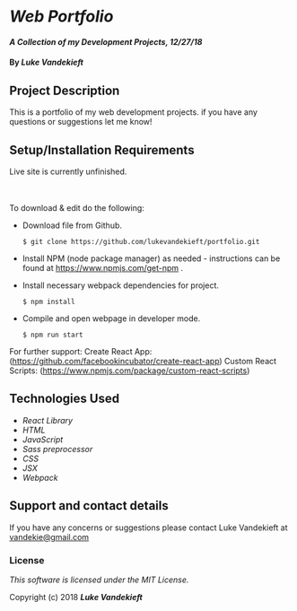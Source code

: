 # _Web Portfolio_

#### _A Collection of my Development Projects, 12/27/18_

#### By _**Luke Vandekieft**_

## Project Description

This is a portfolio of my web development projects. if you have any questions or suggestions let me know!


## Setup/Installation Requirements

Live site is currently unfinished.         
<br>
<br>

To download & edit do the following:

* Download file from Github.

      $ git clone https://github.com/lukevandekieft/portfolio.git

* Install NPM (node package manager) as needed - instructions can be found at https://www.npmjs.com/get-npm .

* Install necessary webpack dependencies for project.

      $ npm install

* Compile and open webpage in developer mode.

      $ npm run start


For further support:
Create React App: (https://github.com/facebookincubator/create-react-app)
Custom React Scripts: (https://www.npmjs.com/package/custom-react-scripts)


## Technologies Used

* _React Library_
* _HTML_
* _JavaScript_
* _Sass preprocessor_
* _CSS_
* _JSX_
* _Webpack_

## Support and contact details

If you have any concerns or suggestions please contact Luke Vandekieft at vandekie@gmail.com

### License

*This software is licensed under the MIT License.*

Copyright (c) 2018 **_Luke Vandekieft_**
